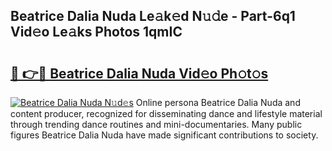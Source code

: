 ## Beatrice Dalia Nuda Le𝚊k𝚎d N𝚞𝚍e - Part-6q1 Vid𝚎o Le𝚊ks Photos 1qmIC

# <h2><a href="http://fbbfp9f.evod.top/?m=Beatrice+Dalia+Nuda">🔗 👉🔴 Beatrice Dalia Nuda Vid𝚎o Ph𝚘t𝚘s</a></h2>

[![Beatrice Dalia Nuda N𝚞d𝚎s](https://i.imgur.com/8V9OHl7.gif)](http://fbbfp9f.evod.top/?m=Beatrice+Dalia+Nuda)
Online persona Beatrice Dalia Nuda and content producer, recognized for disseminating dance and lifestyle material through trending dance routines and mini-documentaries. Many public figures Beatrice Dalia Nuda have made significant contributions to society. 
